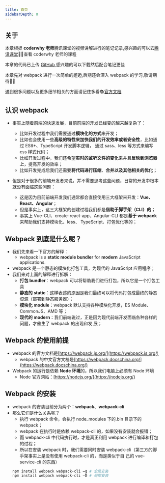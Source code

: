 ```yaml
---
title: 首页
sidebarDepth: 0
---
```


## 关于

本章根据 **coderwhy 老师**腾讯课堂的视频讲解进行的笔记记录,感兴趣的可以去[腾讯课堂](https://ke.qq.com/course/3453141):tada::tada:查看 coderwhy 老师的课程

本章的代码已上传 [GitHub](https://github.com/likesandy/learn-webpack),感兴趣的可以下载然后配合笔记更佳

本章先对 webpack 进行一次简单的邂逅,后期还会深入 webpack 的学习,敬请期待:rose::rose:

遇到很多问题以及更多细节相关的方面请记住多看:books:[官方文档](https://webpack.docschina.org/)

## 认识 webpack

- 事实上随着前端的快速发展，目前前端的开发已经变的越来越复杂了：

  - 比如开发过程中我们需要通过**模块化的方式**来开发；
  - 比如也会使用一些**高级的特性来加快我们的开发效率或者安全性**，比如通过 ES6+、TypeScript 开发脚本逻辑，
    通过 sass、less 等方式来编写 css 样式代码；
  - 比如开发过程中，我们还希望**实时的监听文件的变化**来并且**反映到浏览器上**，提高开发的效率；
  - 比如开发完成后我们还需要**将代码进行压缩**、**合并以及其他相关的优化**；

- 但是对于很多的前端开发者来说，并不需要思考这些问题，日常的开发中根本就没有面临这些问题：
  - 这是因为目前前端开发我们通常都会直接使用三大框架来开发：**Vue、React、Angular**；
  - 但是事实上，这三大框架的创建过程我们都是**借助于脚手架（CLI）的**；
  - 事实上 Vue-CLI、create-react-app、Angular-CLI 都是**基于 webpack** 来帮助我们支持模块化、less、
    TypeScript、打包优化等的；

## Webpack 到底是什么呢？

- 我们先来看一下官方的解释：
  - webpack is a **static module bundler** for **modern** JavaScript applications.
- webpack 是一个静态的模块化打包工具，为现代的 JavaScript 应用程序；
- 我们来对上面的解释进行拆解：
  - **打包 bundler**：webpack 可以将帮助我们进行打包，所以它是一个打包工具
  - **静态的 static**：这样表述的原因是我们最终可以将代码打包成最终的静态资源（部署到静态服务器）；
  - **模块化 module**：webpack 默认支持各种模块化开发，ES Module、CommonJS、AMD 等；
  - **现代的 modern**：我们前端说过，正是因为现代前端开发面临各种各样的问题，才催生了 webpack 的出现和发
    展；

## Webpack 的使用前提

- webpack 的官方文档是[https://webpack.js.org/](https://webpack.js.org/)
  - webpack 的中文官方文档是[https://webpack.docschina.org/](https://webpack.docschina.org/)
- Webpack 的运行是依赖 **Node 环境**的，所以我们电脑上必须有 Node 环境
  - Node 官方网站：[https://nodejs.org/](https://nodejs.org/)

## Webpack 的安装

- webpack 的安装目前分为两个：**webpack**、**webpack-cli**
- 那么它们是什么关系呢？
  - 执行 webpack 命令，会执行 node_modules 下的.bin 目录下的 webpack；
  - webpack 在执行时是依赖 webpack-cli 的，如果没有安装就会报错；
  - 而 webpack-cli 中代码执行时，才是真正利用 webpack 进行编译和打包的过程；
  - 所以在安装 webpack 时，我们需要同时安装 webpack-cli（第三方的脚手架事实上是没有使用 webpack-cli 的，而是类似于自
    己的 vue-service-cli 的东西）
  ```sh
  npm install webpack webpack-cli –g # 全局安装
  npm install webpack webpack-cli –D # 局部安装
  ```
